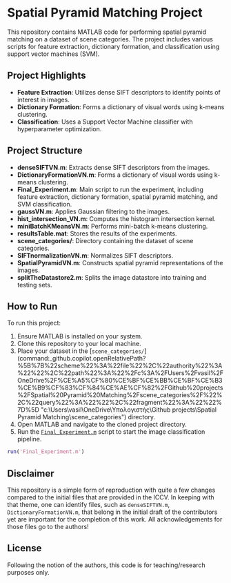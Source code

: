 # Spatial Pyramid Matching Project

This repository contains MATLAB code for performing spatial pyramid matching on a dataset of scene categories. The project includes various scripts for feature extraction, dictionary formation, and classification using support vector machines (SVM).

## Project Highlights

- **Feature Extraction**: Utilizes dense SIFT descriptors to identify points of interest in images.
- **Dictionary Formation**: Forms a dictionary of visual words using k-means clustering.
- **Classification**: Uses a Support Vector Machine classifier with hyperparameter optimization.

## Project Structure

- **denseSIFTVN.m**: Extracts dense SIFT descriptors from the images.
- **DictionaryFormationVN.m**: Forms a dictionary of visual words using k-means clustering.
- **Final_Experiment.m**: Main script to run the experiment, including feature extraction, dictionary formation, spatial pyramid matching, and SVM classification.
- **gaussVN.m**: Applies Gaussian filtering to the images.
- **hist_intersection_VN.m**: Computes the histogram intersection kernel.
- **miniBatchKMeansVN.m**: Performs mini-batch k-means clustering.
- **resultsTable.mat**: Stores the results of the experiments.
- **scene_categories/**: Directory containing the dataset of scene categories.
- **SIFTnormalizationVN.m**: Normalizes SIFT descriptors.
- **SpatialPyramidVN.m**: Constructs spatial pyramid representations of the images.
- **splitTheDatastore2.m**: Splits the image datastore into training and testing sets.

## How to Run

To run this project:
1. Ensure MATLAB is installed on your system.
2. Clone this repository to your local machine.
3. Place your dataset in the [`scene_categories/`](command:_github.copilot.openRelativePath?%5B%7B%22scheme%22%3A%22file%22%2C%22authority%22%3A%22%22%2C%22path%22%3A%22%2Fc%3A%2FUsers%2Fvasil%2FOneDrive%2F%CE%A5%CF%80%CE%BF%CE%BB%CE%BF%CE%B3%CE%B9%CF%83%CF%84%CE%AE%CF%82%2FGithub%20projects%2FSpatial%20Pyramid%20Matching%2Fscene_categories%2F%22%2C%22query%22%3A%22%22%2C%22fragment%22%3A%22%22%7D%5D "c:\Users\vasil\OneDrive\Υπολογιστής\Github projects\Spatial Pyramid Matching\scene_categories\") directory.
4. Open MATLAB and navigate to the cloned project directory.
5. Run the [`Final_Experiment.m`](command:_github.copilot.openRelativePath?%5B%7B%22scheme%22%3A%22file%22%2C%22authority%22%3A%22%22%2C%22path%22%3A%22%2Fc%3A%2FUsers%2Fvasil%2FOneDrive%2F%CE%A5%CF%80%CE%BF%CE%BB%CE%BF%CE%B3%CE%B9%CF%83%CF%84%CE%AE%CF%82%2FGithub%20projects%2FSpatial%20Pyramid%20Matching%2FFinal_Experiment.m%22%2C%22query%22%3A%22%22%2C%22fragment%22%3A%22%22%7D%5D "c:\Users\vasil\OneDrive\Υπολογιστής\Github projects\Spatial Pyramid Matching\Final_Experiment.m") script to start the image classification pipeline.

```matlab
run('Final_Experiment.m')
```

## Disclaimer

This repository is a simple form of reproduction with quite a few changes compared to the initial files that are provided in the ICCV. In keeping with that theme, one can identify files, such as `denseSIFTVN.m`, `DictionaryFormationVN.m`, that belong in the initial draft of the contributors yet are important for the completion of this work. All acknowledgements for those files go to the authors!

## License

Following the notion of the authors, this code is for teaching/research purposes only.
